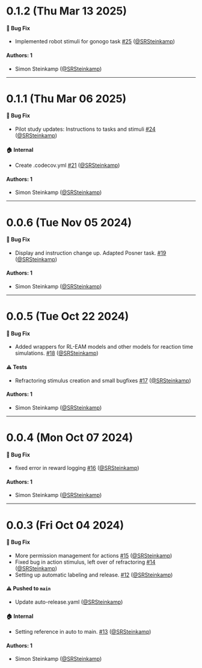 # 0.1.2 (Thu Mar 13 2025)

#### 🐛 Bug Fix

- Implemented robot stimuli for gonogo task [#25](https://github.com/rewardMap/rewardGym/pull/25) ([@SRSteinkamp](https://github.com/SRSteinkamp))

#### Authors: 1

- Simon Steinkamp ([@SRSteinkamp](https://github.com/SRSteinkamp))

---

# 0.1.1 (Thu Mar 06 2025)

#### 🐛 Bug Fix

- Pilot study updates: Instructions to tasks and stimuli [#24](https://github.com/rewardMap/rewardGym/pull/24) ([@SRSteinkamp](https://github.com/SRSteinkamp))

#### 🏠 Internal

- Create .codecov.yml [#21](https://github.com/rewardMap/rewardGym/pull/21) ([@SRSteinkamp](https://github.com/SRSteinkamp))

#### Authors: 1

- Simon Steinkamp ([@SRSteinkamp](https://github.com/SRSteinkamp))

---

# 0.0.6 (Tue Nov 05 2024)

#### 🐛 Bug Fix

- Display and instruction change up. Adapted Posner task. [#19](https://github.com/rewardMap/rewardGym/pull/19) ([@SRSteinkamp](https://github.com/SRSteinkamp))

#### Authors: 1

- Simon Steinkamp ([@SRSteinkamp](https://github.com/SRSteinkamp))

---

# 0.0.5 (Tue Oct 22 2024)

#### 🐛 Bug Fix

- Added wrappers for RL-EAM models and other models for reaction time simulations. [#18](https://github.com/rewardMap/rewardGym/pull/18) ([@SRSteinkamp](https://github.com/SRSteinkamp))

#### ⚠️ Tests

- Refractoring stimulus creation and small bugfixes [#17](https://github.com/rewardMap/rewardGym/pull/17) ([@SRSteinkamp](https://github.com/SRSteinkamp))

#### Authors: 1

- Simon Steinkamp ([@SRSteinkamp](https://github.com/SRSteinkamp))

---

# 0.0.4 (Mon Oct 07 2024)

#### 🐛 Bug Fix

- fixed error in reward logging [#16](https://github.com/rewardMap/rewardGym/pull/16) ([@SRSteinkamp](https://github.com/SRSteinkamp))

#### Authors: 1

- Simon Steinkamp ([@SRSteinkamp](https://github.com/SRSteinkamp))

---

# 0.0.3 (Fri Oct 04 2024)

#### 🐛 Bug Fix

- More permission management for actions [#15](https://github.com/rewardMap/rewardGym/pull/15) ([@SRSteinkamp](https://github.com/SRSteinkamp))
- Fixed bug in action stimulus, left over of refractoring [#14](https://github.com/rewardMap/rewardGym/pull/14) ([@SRSteinkamp](https://github.com/SRSteinkamp))
- Setting up automatic labeling and release. [#12](https://github.com/rewardMap/rewardGym/pull/12) ([@SRSteinkamp](https://github.com/SRSteinkamp))

#### ⚠️ Pushed to `main`

- Update auto-release.yaml ([@SRSteinkamp](https://github.com/SRSteinkamp))

#### 🏠 Internal

- Setting reference in auto to main. [#13](https://github.com/rewardMap/rewardGym/pull/13) ([@SRSteinkamp](https://github.com/SRSteinkamp))

#### Authors: 1

- Simon Steinkamp ([@SRSteinkamp](https://github.com/SRSteinkamp))
